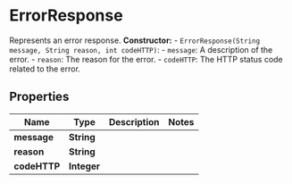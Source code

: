 

# ErrorResponse

Represents an error response.  **Constructor:** - `ErrorResponse(String message, String reason, int codeHTTP)`:   - `message`: A description of the error.   - `reason`: The reason for the error.   - `codeHTTP`: The HTTP status code related to the error.

## Properties

| Name | Type | Description | Notes |
|------------ | ------------- | ------------- | -------------|
|**message** | **String** |  |  |
|**reason** | **String** |  |  |
|**codeHTTP** | **Integer** |  |  |




